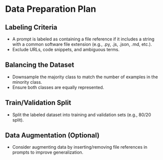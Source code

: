 # Data Preparation Plan

## Labeling Criteria
- A prompt is labeled as containing a file reference if it includes a string with a common software file extension (e.g., .py, .js, .json, .md, etc.).
- Exclude URLs, code snippets, and ambiguous terms.

## Balancing the Dataset
- Downsample the majority class to match the number of examples in the minority class.
- Ensure both classes are equally represented.

## Train/Validation Split
- Split the labeled dataset into training and validation sets (e.g., 80/20 split).

## Data Augmentation (Optional)
- Consider augmenting data by inserting/removing file references in prompts to improve generalization. 